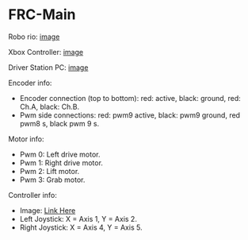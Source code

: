 # FRC-Main

<p>Robo rio: <a target="_blank" href="http://www.uwinfirst.com/wp-content/uploads/2013/08/roboRIO+Diagram.png">image</a></p>
<p>Xbox Controller: <a target="_blank" href="http://team358.org/files/programming/ControlSystem2009-/XBoxControlMapping.jpg">image</a></p>
<p>Driver Station PC: <a target="_blank" href="http://team358.org/files/programming/ControlSystem2015-2019/images/E12-Classmate.jpg">image</a></p>

Encoder info:
- Encoder connection (top to bottom): red: active, black: ground, red: Ch.A, black: Ch.B.
- Pwm side connections: red: pwm9 active, black: pwm9 ground, red pwm8 s, black pwm 9 s.

Motor info:
- Pwm 0: Left drive motor.
- Pwm 1: Right drive motor.
- Pwm 2: Lift motor.
- Pwm 3: Grab motor.

Controller info:
- Image: <a target="_blank" href="http://team358.org/files/programming/ControlSystem2009-/XBoxControlMapping.jpg">Link Here</a>
- Left Joystick: X = Axis 1, Y = Axis 2.
- Right Joystick: X = Axis 4, Y = Axis 5.

